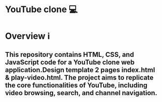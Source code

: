 <h1>YouTube clone 💻</h1>

<h1>Overview ℹ️</h1>

<h2>This repository contains HTML, CSS, and JavaScript code for a YouTube clone web application.Design template 2 pages index.html & play-video.html. The project aims to replicate the core functionalities of YouTube, including video browsing, search, and channel navigation.</h2>



